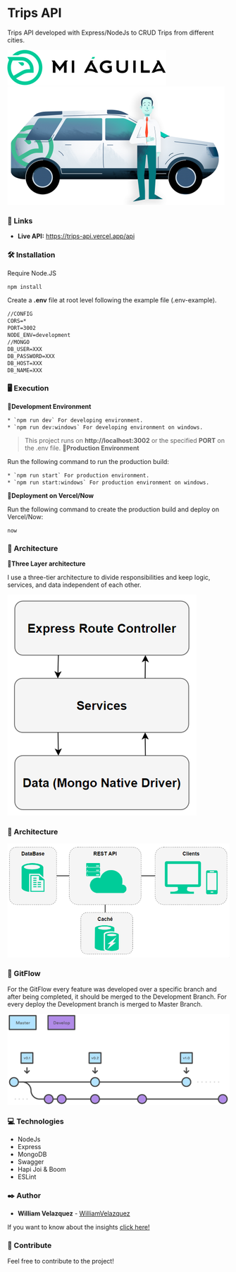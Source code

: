 # Trips API

Trips API developed with Express/NodeJs to CRUD Trips from different cities.

![MiÁguila](./.readme-static/logo.svg)
![Conductor](./.readme-static/conductor.png)

### 🚀 Links

 * **Live API:** https://trips-api.vercel.app/api


### 🛠️ Installation

Require Node.JS
```
npm install
```

Create a **.env** file at root level following the example file (.env-example).
```
//CONFIG
CORS=*
PORT=3002
NODE_ENV=development
//MONGO
DB_USER=XXX
DB_PASSWORD=XXX
DB_HOST=XXX
DB_NAME=XXX
```

### 🖥 Execution

📌**Development Environment**
```
* `npm run dev` For developing environment.
* `npm run dev:windows` For developing environment on windows.
```

>This project runs on **http://localhost:3002** or the specified **PORT** on the .env file.
📌**Production Environment**

Run the following command to run the production build:
```
* `npm run start` For production environment.
* `npm run start:windows` For production environment on windows.
```

📌**Deployment on Vercel/Now**

Run the following command to create the production build and deploy on Vercel/Now:
```
now
```

### 🧱 Architecture

📌**Three Layer architecture**

I use a three-tier architecture to divide responsibilities and keep logic, services, and data independent of each other.

![Layers](./.readme-static/layers.png)

### 🔨 Architecture

![Architecture](./.readme-static/architecture.png)


### 🧰 GitFlow

For the GitFlow every feature was developed over a specific branch and after being completed, it should be merged to the Development Branch. For every deploy the Development branch is merged to Master Branch.

![GitFlow](./.readme-static/gitflow.svg)


### 💻 Technologies

  * NodeJs
  * Express
  * MongoDB
  * Swagger
  * Hapi Joi & Boom
  * ESLint


### ✒️ Author

* **William Velazquez** - [WilliamVelazquez](https://github.com/WilliamVelazquez)

If you want to know about the insights [click here!](https://github.com/WilliamVelazquez/terapify-api/pulse/monthly)

### 🎁 Contribute

Feel free to contribute to the project!
